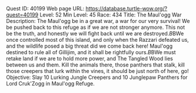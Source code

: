 Quest ID: 40199
Web page URL: https://database.turtle-wow.org/?quest=40199
Level: 52
Min Level: 45
Race: 434
Title: The Maul'ogg War
Description: The Maul'ogg be in a great war, a war for our very survival! We be pushed back to this refuge as if we are not stronger anymore. This not be the truth, and honestly we will fight back until we are destroyed.$B$BWe once controlled most of this island, and only when the Razzari defeated us, and the wildlife posed a big threat did we come back here! Maul'ogg destined to rule all of Gillijim, and it shall be rightfully ours.$B$BWe must retake land if we are to hold more power, and The Tangled Wood lies between us and them. Kill the animals there, those panthers that stalk, kill those creepers that lurk within the vines, it should be just north of here, go!
Objective: Slay 10 Lurking Jungle Creepers and 10 Junglepaw Panthers for Lord Cruk'Zogg in Maul'ogg Refuge.
